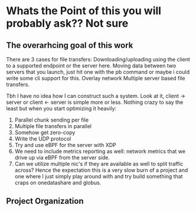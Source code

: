 # Whats the Point of this you will probably ask?? Not sure


## The overarhcing goal of this work

There are 3 cases for file transfers:
Downloading/uploading using the client to a supported endpoint or the server here.
Moving data between two servers that you launch, just hit one with the pb command or maybe i could write some cli support for this. Overlay network
Multiple server based file transfers.

Tbh I have no idea how I can construct such a system. Look at it, client -> server or client <- server is simple more or less. Nothing crazy to say the least but when you start optimizing it heavily:
1. Parallel chunk sending per file
2. Multiple file transfers in parallel
3. Somehow get zero-copy
4. Write the UDP protocol
5. Try and use eBPF for the server with XDP
6. We need to include metrics reporting as well: network metrics that we drive up via eBPF from the server side.
7. Can we utilize multiple nic's if they are available as well to split traffic across?
Hence the expectation this is a very slow burn of a project and one where I just simply play around with and try build something that craps on onedatashare and globus.


## Project Organization
